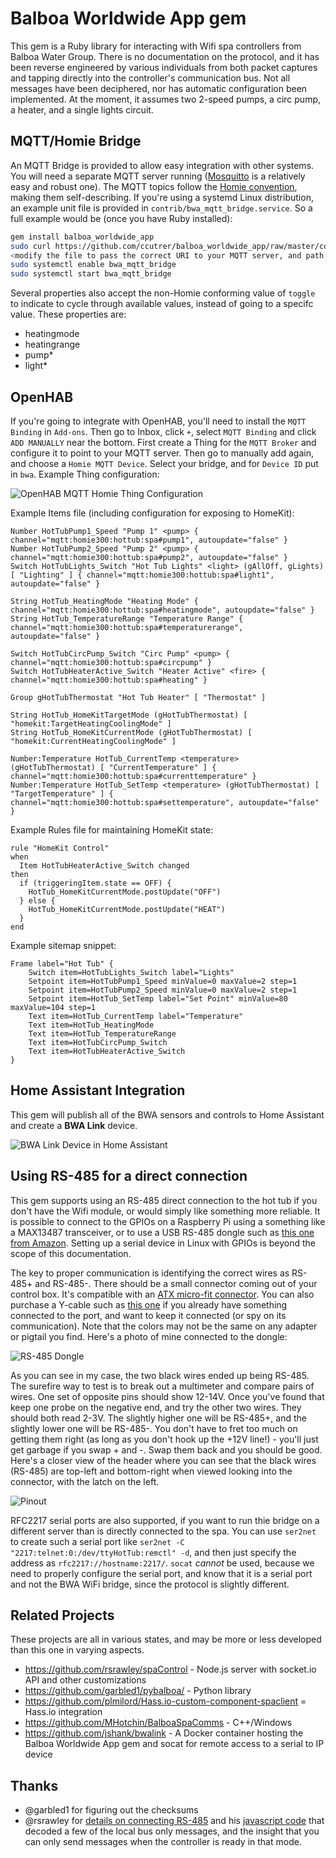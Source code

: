 # Balboa Worldwide App gem

This gem is a Ruby library for interacting with Wifi spa controllers from
Balboa Water Group. There is no documentation on the protocol, and it has
been reverse engineered by various individuals from both packet captures
and tapping directly into the controller's communication bus. Not all
messages have been deciphered, nor has automatic configuration been
implemented. At the moment, it assumes two 2-speed pumps, a circ pump, a
heater, and a single lights circuit.

## MQTT/Homie Bridge

An MQTT Bridge is provided to allow easy integration with other systems. You
will need a separate MQTT server running ([Mosquitto](https://mosquitto.org) is
a relatively easy and robust one). The MQTT topics follow the [Homie
convention](https://homieiot.github.io), making them self-describing. If you're
using a systemd Linux distribution, an example unit file is provided in
`contrib/bwa_mqtt_bridge.service`. So a full example would be (once you have
Ruby installed):

```sh
gem install balboa_worldwide_app
sudo curl https://github.com/ccutrer/balboa_worldwide_app/raw/master/contrib/bwa_mqtt_bridge.service -L -o /etc/systemd/system/bwa_mqtt_bridge.service
<modify the file to pass the correct URI to your MQTT server, and path to RS-485 device or hostname/IP for WiFi>
sudo systemctl enable bwa_mqtt_bridge
sudo systemctl start bwa_mqtt_bridge
```

Several properties also accept the non-Homie conforming value of `toggle` to
indicate to cycle through available values, instead of going to a specifc
value. These properties are:

 * heatingmode
 * heatingrange
 * pump*
 * light*

## OpenHAB
If you're going to integrate with OpenHAB, you'll need to install the
`MQTT Binding` in `Add-ons`. Then go to Inbox, click `+`, select `MQTT Binding`
and click `ADD MANUALLY` near the bottom. First create a Thing for the
`MQTT Broker` and configure it to point to your MQTT server. Then go to
manually add again, and choose a `Homie MQTT Device`. Select your bridge, and
for `Device ID` put in `bwa`. Example Thing configuration:

![OpenHAB MQTT Homie Thing Configuration](doc/openhab_thing.png)

Example Items file (including configuration for exposing to HomeKit):

```
Number HotTubPump1_Speed "Pump 1" <pump> { channel="mqtt:homie300:hottub:spa#pump1", autoupdate="false" }
Number HotTubPump2_Speed "Pump 2" <pump> { channel="mqtt:homie300:hottub:spa#pump2", autoupdate="false" }
Switch HotTubLights_Switch "Hot Tub Lights" <light> (gAllOff, gLights) [ "Lighting" ] { channel="mqtt:homie300:hottub:spa#light1", autoupdate="false" }

String HotTub_HeatingMode "Heating Mode" { channel="mqtt:homie300:hottub:spa#heatingmode", autoupdate="false" }
String HotTub_TemperatureRange "Temperature Range" { channel="mqtt:homie300:hottub:spa#temperaturerange", autoupdate="false" }

Switch HotTubCircPump_Switch "Circ Pump" <pump> { channel="mqtt:homie300:hottub:spa#circpump" }
Switch HotTubHeaterActive_Switch "Heater Active" <fire> { channel="mqtt:homie300:hottub:spa#heating" }

Group gHotTubThermostat "Hot Tub Heater" [ "Thermostat" ]

String HotTub_HomeKitTargetMode (gHotTubThermostat) [ "homekit:TargetHeatingCoolingMode" ]
String HotTub_HomeKitCurrentMode (gHotTubThermostat) [ "homekit:CurrentHeatingCoolingMode" ]

Number:Temperature HotTub_CurrentTemp <temperature> (gHotTubThermostat) [ "CurrentTemperature" ] { channel="mqtt:homie300:hottub:spa#currenttemperature" }
Number:Temperature HotTub_SetTemp <temperature> (gHotTubThermostat) [ "TargetTemperature" ] { channel="mqtt:homie300:hottub:spa#settemperature", autoupdate="false" }
```

Example Rules file for maintaining HomeKit state:

```
rule "HomeKit Control"
when
  Item HotTubHeaterActive_Switch changed
then
  if (triggeringItem.state == OFF) {
    HotTub_HomeKitCurrentMode.postUpdate("OFF")
  } else {
    HotTub_HomeKitCurrentMode.postUpdate("HEAT")
  }
end
```

Example sitemap snippet:
```
Frame label="Hot Tub" {
    Switch item=HotTubLights_Switch label="Lights"
    Setpoint item=HotTubPump1_Speed minValue=0 maxValue=2 step=1
    Setpoint item=HotTubPump2_Speed minValue=0 maxValue=2 step=1
    Setpoint item=HotTub_SetTemp label="Set Point" minValue=80 maxValue=104 step=1
    Text item=HotTub_CurrentTemp label="Temperature"
    Text item=HotTub_HeatingMode
    Text item=HotTub_TemperatureRange
    Text item=HotTubCircPump_Switch
    Text item=HotTubHeaterActive_Switch
}
```
## Home Assistant Integration
This gem will publish all of the BWA sensors and controls to Home Assistant and create a **BWA Link** device.

![BWA Link Device in Home Assistant](doc/home_assistant_device.png)

## Using RS-485 for a direct connection

This gem supports using an RS-485 direct connection to the hot tub if you don't
have the Wifi module, or would simply like something more reliable. It is
possible to connect to the GPIOs on a Raspberry Pi using a something like a
MAX13487 transceiver, or to use a USB RS-485 dongle such as
[this one from Amazon](https://www.amazon.com/gp/product/B07B416CPK). Setting
up a serial device in Linux with GPIOs is beyond the scope of this
documentation.

The key to proper communication is identifying the correct wires as RS-485+ and
RS-485-. There should be a small connector coming out of your control box. It's
compatible with an
[ATX micro-fit connector](https://www.amazon.com/gp/product/B07Z7X5KW1). You
can also purchase a Y-cable such as
[this one](https://spacare.com/BalboaWaterGroupWi-FiY-CableSplitter25657.aspx)
if you already have something connected to the port, and want to keep it
connected (or spy on its communication). Note that the colors may not be the
same on any adapter or pigtail you find. Here's a photo of mine connected to the
dongle:

![RS-485 Dongle](doc/rs485dongle.jpg)

As you can see in my case, the two black wires ended up being RS-485. The surefire way to test is to break out a multimeter and compare pairs of wires. One set of opposite pins should show 12-14V. Once you've found that keep one probe on the negative end, and try the other two wires. They should both read 2-3V. The slightly higher one will be RS-485+, and the slightly lower one will be RS-485-. You don't have to fret too much on getting them right (as long as you don't hook up the +12V line!) - you'll just get garbage if you swap + and -. Swap them back and you should be good. Here's a closer view of the header where you can see that the black wires (RS-485) are top-left and bottom-right when viewed looking into the connector, with the latch on the left.

![Pinout](doc/header.jpg)

RFC2217 serial ports are also supported, if you want to run thie bridge on a different server than is directly connected to the spa. You can use `ser2net` to create such a serial port like `ser2net -C "2217:telnet:0:/dev/ttyHotTub:remctl" -d`, and then just specify the address as `rfc2217://hostname:2217/`. `socat` _cannot_ be used, because we need to
properly configure the serial port, and know that it is a serial port and not the BWA WiFi bridge, since the protocol is slightly different.

## Related Projects

These projects are all in various states, and may be more or less developed than this one in varying aspects.

 * https://github.com/rsrawley/spaControl - Node.js server with socket.io API and other customizations
 * https://github.com/garbled1/pybalboa/ - Python library
 * https://github.com/plmilord/Hass.io-custom-component-spaclient = Hass.io integration
 * https://github.com/MHotchin/BalboaSpaComms - C++/Windows
 * https://github.com/jshank/bwalink - A Docker container hosting the Balboa Worldwide App gem and socat for remote access to a serial to IP device

## Thanks

 * @garbled1 for figuring out the checksums
 * @rsrawley for [details on connecting RS-485](https://docs.google.com/document/d/1s4A0paeGc89k6Try2g3ok8V9BcYm5CXhDr1ys0qUT4s/edit?usp=drivesdk&authuser=0) and his [javascript code](https://github.com/rsrawley/spaControl) that decoded a few of the local bus only messages, and the insight that you can only send messages when the controller is ready in that mode.
